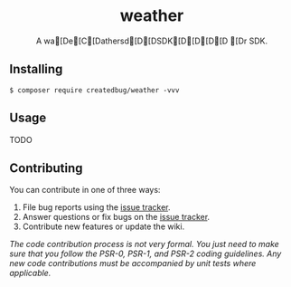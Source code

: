 <h1 align="center"> weather </h1>

<p align="center"> A wa[De[C[Dathersd[D[DSDK[D[D[D[D [Dr SDK.</p>


## Installing

```shell
$ composer require createdbug/weather -vvv
```

## Usage

TODO

## Contributing

You can contribute in one of three ways:

1. File bug reports using the [issue tracker](https://github.com/createdbug/weather/issues).
2. Answer questions or fix bugs on the [issue tracker](https://github.com/createdbug/weather/issues).
3. Contribute new features or update the wiki.

_The code contribution process is not very formal. You just need to make sure that you follow the PSR-0, PSR-1, and PSR-2 coding guidelines. Any new code contributions must be accompanied by unit tests where applicable._

